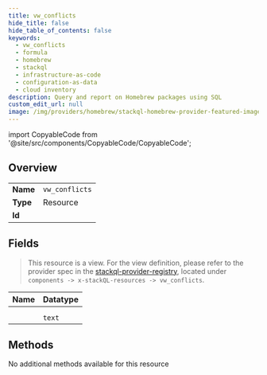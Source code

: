 ```yaml
---
title: vw_conflicts
hide_title: false
hide_table_of_contents: false
keywords:
  - vw_conflicts
  - formula
  - homebrew    
  - stackql
  - infrastructure-as-code
  - configuration-as-data
  - cloud inventory
description: Query and report on Homebrew packages using SQL
custom_edit_url: null
image: /img/providers/homebrew/stackql-homebrew-provider-featured-image.png
---
```


import CopyableCode from '@site/src/components/CopyableCode/CopyableCode';




## Overview
<table><tbody>
<tr><td><b>Name</b></td><td><code>vw_conflicts</code></td></tr>
<tr><td><b>Type</b></td><td>Resource</td></tr>
<tr><td><b>Id</b></td><td><CopyableCode code="homebrew.formula.vw_conflicts" /></td></tr>
</tbody></table>

## Fields
> This resource is a view. For the view definition, please refer to the provider spec in the [stackql-provider-registry](https://github.com/stackql/stackql-provider-registry/blob/dev/providers/src/homebrew/v00.00.00000/services/formula.yaml), located under `components -> x-stackQL-resources -> vw_conflicts`.

| Name | Datatype |
|:-----|:---------|
| <CopyableCode code="conflicts_with" /> ||
| <CopyableCode code="conflicts_with_reasons" /> ||
| <CopyableCode code="formula_name" /> | `text` |
## Methods
No additional methods available for this resource

